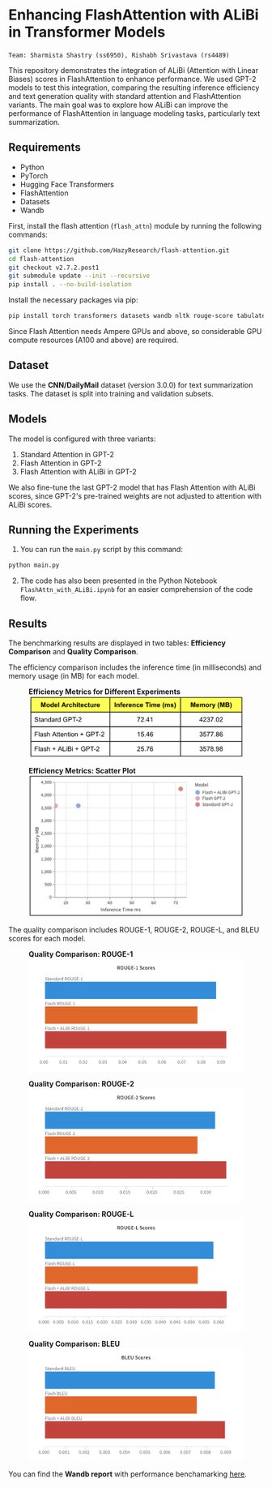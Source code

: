 # Enhancing FlashAttention with ALiBi in Transformer Models

`Team: Sharmista Shastry (ss6950), Rishabh Srivastava (rs4489)`

This repository demonstrates the integration of ALiBi (Attention with Linear Biases) scores in FlashAttention to enhance performance. We used GPT-2 models to test this integration, comparing the resulting inference efficiency and text generation quality with standard attention and FlashAttention variants. The main goal was to explore how ALiBi can improve the performance of FlashAttention in language modeling tasks, particularly text summarization.

## Requirements

- Python
- PyTorch
- Hugging Face Transformers
- FlashAttention
- Datasets
- Wandb

First, install the flash attention (`flash_attn`) module by running the following commands:

```bash
git clone https://github.com/HazyResearch/flash-attention.git
cd flash-attention
git checkout v2.7.2.post1
git submodule update --init --recursive
pip install . --no-build-isolation
```

Install the necessary packages via pip:

```bash
pip install torch transformers datasets wandb nltk rouge-score tabulate
```

Since Flash Attention needs Ampere GPUs and above, so considerable GPU compute resources (A100 and above) are required.

## Dataset

We use the **CNN/DailyMail** dataset (version 3.0.0) for text summarization tasks. The dataset is split into training and validation subsets.

## Models

The model is configured with three variants:
1. Standard Attention in GPT-2
2. Flash Attention in GPT-2
3. Flash Attention with ALiBi in GPT-2

We also fine-tune the last GPT-2 model that has Flash Attention with ALiBi scores, since GPT-2's pre-trained weights are not adjusted to attention with ALiBi scores. 

## Running the Experiments
1. You can run the `main.py` script by this command:
```bash
python main.py
```
2. The code has also been presented in the Python Notebook `FlashAttn_with_ALiBi.ipynb` for an easier comprehension of the code flow.

## Results

The benchmarking results are displayed in two tables: **Efficiency Comparison** and **Quality Comparison**.

The efficiency comparison includes the inference time (in milliseconds) and memory usage (in MB) for each model.

<figure>
    <figcaption><b>Efficiency Metrics for Different Experiments</b></figcaption>
    <img src="assets/tab1.png"
         alt="Efficiency Metrics">
</figure>

<figure>
    <figcaption><b>Efficiency Metrics: Scatter Plot</b></figcaption>
    <img src="assets/graph.png"
         alt="Efficiency Metrics Scatter Plot">
</figure>

The quality comparison includes ROUGE-1, ROUGE-2, ROUGE-L, and BLEU scores for each model.

<figure>
    <figcaption><b>Quality Comparison: ROUGE-1</b></figcaption>
    <img src="assets/ROUGE1.png"
         alt="Quality Comparison ROUGE1">
</figure>

<figure>
    <figcaption><b>Quality Comparison: ROUGE-2</b></figcaption>
    <img src="assets/ROUGE2.png"
         alt="Quality Comparison ROUGE2">
</figure>

<figure>
    <figcaption><b>Quality Comparison: ROUGE-L</b></figcaption>
    <img src="assets/ROUGEL.png"
         alt="Quality Comparison ROUGEL">
</figure>

<figure>
    <figcaption><b>Quality Comparison: BLEU</b></figcaption>
    <img src="assets/BLEU.png"
         alt="Quality Comparison BLEU">
</figure>

You can find the **Wandb report** with performance benchamarking [here](https://wandb.ai/hpmlcolumbia/intro2llm/reports/Performance-and-Quality-Benchmarking-of-Standard-GPT-2-Flash-Attention-GPT-2-and-Flash-Attention-ALiBi-GPT-2--VmlldzoxMDYxMDkyMA?accessToken=a69c5flkf4r4r2bwepgfxfraj06efcyjs2z3actqn4uoj4hd0ye6my8lkltifc2r).



